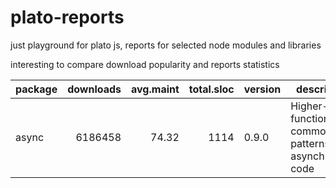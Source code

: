 

# plato-reports

just playground for plato js, reports for selected node modules and libraries

interesting to compare download popularity and reports statistics


|package|downloads|avg.maint|total.sloc|version|description|links|
|-------|--------:|--------:|---------:|-|-|-|
| async | 6186458 | 74.32|1114 | 0.9.0|Higher-order functions and common patterns for asynchronous code  | [report](http://htmlpreview.github.io/?https://github.com/ainthek/plato-reports/blob/master/reports/async/index.html), [npm](https://www.npmjs.org/package/async) |
